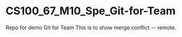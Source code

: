 # CS100_67_M10_Spe_Git-for-Team
Repo for demo Git for Team
This is to show merge conflict -- remote.
